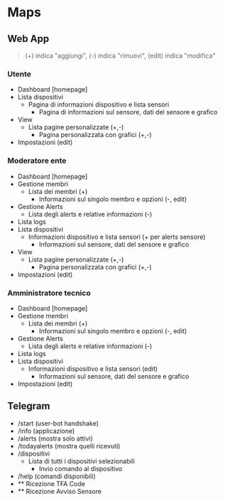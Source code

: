 # Maps

## Web App

> (+) indica "aggiungi", (-) indica "rimuovi", (edit) indica "modifica"

### Utente

- Dashboard [homepage]
- Lista dispositivi
	- Pagina di informazioni dispositivo e lista sensori
		- Pagina di informazioni sul sensore, dati del sensore e grafico
- View
	- Lista pagine personalizzate (+,-)
		- Pagina personalizzata con grafici (+,-)
- Impostazioni (edit)


### Moderatore ente

- Dashboard [homepage]
- Gestione membri
	- Lista dei membri (+)
		- Informazioni sul singolo membro e opzioni (-, edit)
- Gestione Alerts
	- Lista degli alerts e relative informazioni (-)
- Lista logs
- Lista dispositivi
	- Informazioni dispositivo e lista sensori (+ per alerts sensore)
		- Informazioni sul sensore, dati del sensore e grafico
- View
	- Lista pagine personalizzate (+,-)
		- Pagina personalizzata con grafici (+,-)
- Impostazioni (edit)

### Amministratore tecnico

- Dashboard [homepage]
- Gestione membri
	- Lista dei membri (+)
		- Informazioni sul singolo membro e opzioni (-, edit)
- Gestione Alerts
	- Lista degli alerts e relative informazioni (-)
- Lista logs
- Lista dispositivi
	- Informazioni dispositivo e lista sensori (edit)
		- Informazioni sul sensore, dati del sensore e grafico
- Impostazioni (edit)



## Telegram

- /start (user-bot handshake)
- /info (applicazione)
- /alerts (mostra solo attivi)
- /todayalerts (mostra quelli ricevuti)
- /dispositivi
	- Lista di tutti i dispositivi selezionabili
		- Invio comando al dispositivo
- /help (comandi disponibili)
- ** Ricezione TFA Code
- ** Ricezione Avviso Sensore
